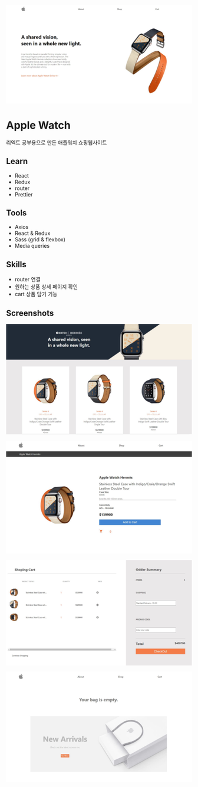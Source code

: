 
![screenshot](./src/images/1.JPG)

# Apple Watch

리엑트 공부용으로 만든 애플워치 쇼핑웹사이트

## Learn

- React
- Redux
- router
- Prettier

## Tools

- Axios
- React & Redux
- Sass (grid & flexbox)
- Media queries

## Skills

- router 연결
- 원하는 상품 상세 페이지 확인
- cart 상품 담기 기능

## Screenshots

![screenshot](./src/images/2.JPG)

![screenshot](./src/images/3.JPG)

![screenshot](./src/images/4.JPG)

![screenshot](./src/images/5.JPG)
